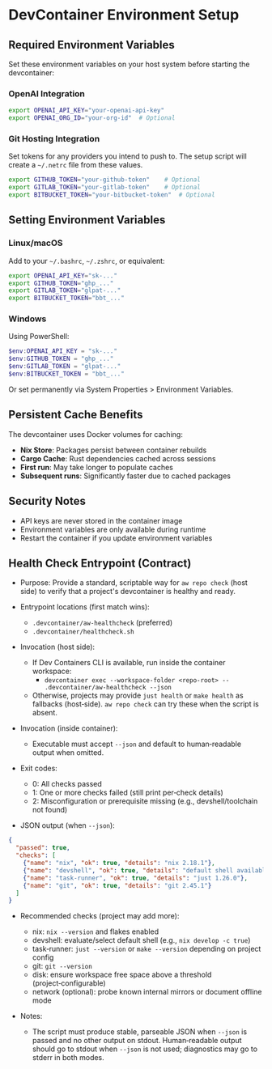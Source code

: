 # DevContainer Environment Setup

## Required Environment Variables

Set these environment variables on your host system before starting the devcontainer:

### OpenAI Integration
```bash
export OPENAI_API_KEY="your-openai-api-key"
export OPENAI_ORG_ID="your-org-id"  # Optional
```

### Git Hosting Integration
Set tokens for any providers you intend to push to. The setup script will create
a `~/.netrc` file from these values.
```bash
export GITHUB_TOKEN="your-github-token"    # Optional
export GITLAB_TOKEN="your-gitlab-token"    # Optional
export BITBUCKET_TOKEN="your-bitbucket-token"  # Optional
```

## Setting Environment Variables

### Linux/macOS
Add to your `~/.bashrc`, `~/.zshrc`, or equivalent:
```bash
export OPENAI_API_KEY="sk-..."
export GITHUB_TOKEN="ghp_..."
export GITLAB_TOKEN="glpat-..."
export BITBUCKET_TOKEN="bbt_..."
```

### Windows
Using PowerShell:
```powershell
$env:OPENAI_API_KEY = "sk-..."
$env:GITHUB_TOKEN = "ghp_..."
$env:GITLAB_TOKEN = "glpat-..."
$env:BITBUCKET_TOKEN = "bbt_..."
```

Or set permanently via System Properties > Environment Variables.

## Persistent Cache Benefits

The devcontainer uses Docker volumes for caching:
- **Nix Store**: Packages persist between container rebuilds
- **Cargo Cache**: Rust dependencies cached across sessions
- **First run**: May take longer to populate caches
- **Subsequent runs**: Significantly faster due to cached packages

## Security Notes

- API keys are never stored in the container image
- Environment variables are only available during runtime
- Restart the container if you update environment variables

## Health Check Entrypoint (Contract)

- Purpose: Provide a standard, scriptable way for `aw repo check` (host side) to verify that a project's devcontainer is healthy and ready.

- Entrypoint locations (first match wins):
  - `.devcontainer/aw-healthcheck` (preferred)
  - `.devcontainer/healthcheck.sh`

- Invocation (host side):
  - If Dev Containers CLI is available, run inside the container workspace:
    - `devcontainer exec --workspace-folder <repo-root> -- .devcontainer/aw-healthcheck --json`
  - Otherwise, projects may provide `just health` or `make health` as fallbacks (host‑side). `aw repo check` can try these when the script is absent.

- Invocation (inside container):
  - Executable must accept `--json` and default to human‑readable output when omitted.

- Exit codes:
  - 0: All checks passed
  - 1: One or more checks failed (still print per‑check details)
  - 2: Misconfiguration or prerequisite missing (e.g., devshell/toolchain not found)

- JSON output (when `--json`):

```json
{
  "passed": true,
  "checks": [
    {"name": "nix", "ok": true, "details": "nix 2.18.1"},
    {"name": "devshell", "ok": true, "details": "default shell available"},
    {"name": "task-runner", "ok": true, "details": "just 1.26.0"},
    {"name": "git", "ok": true, "details": "git 2.45.1"}
  ]
}
```

- Recommended checks (project may add more):
  - nix: `nix --version` and flakes enabled
  - devshell: evaluate/select default shell (e.g., `nix develop -c true`)
  - task‑runner: `just --version` or `make --version` depending on project config
  - git: `git --version`
  - disk: ensure workspace free space above a threshold (project‑configurable)
  - network (optional): probe known internal mirrors or document offline mode

- Notes:
  - The script must produce stable, parseable JSON when `--json` is passed and no other output on stdout. Human‑readable output should go to stdout when `--json` is not used; diagnostics may go to stderr in both modes.
